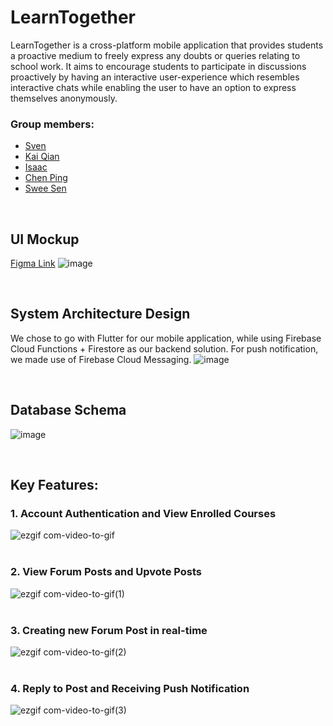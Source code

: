 # LearnTogether

LearnTogether is a cross-platform mobile application that provides students a proactive medium to freely express any doubts or queries relating to school work. It aims to encourage students to participate in discussions proactively by having an interactive user-experience which resembles interactive chats while enabling the user to have an option to express themselves anonymously. 

### Group members: 
- [Sven]()
- [Kai Qian](https://github.com/KaiQianNg)
- [Isaac](https://github.com/istudyaac)
- [Chen Ping]()
- [Swee Sen](https://github.com/sweesenkoh)

<br />

## UI Mockup
[Figma Link](https://www.figma.com/file/gscUxUG4t9sy6STu5nHIUy/MockUps?node-id=0%3A1)
![image](https://user-images.githubusercontent.com/48687942/104939116-fbffd980-59ea-11eb-9aeb-cf0f318f7b28.png)

<br />

## System Architecture Design
We chose to go with Flutter for our mobile application, while using Firebase Cloud Functions + Firestore as our backend solution. For push notification, we made use of Firebase Cloud Messaging. 
![image](https://user-images.githubusercontent.com/48687942/104839064-d3e47d80-58f9-11eb-8ab9-c7f2a7c34f49.png)

<br />

## Database Schema
![image](https://user-images.githubusercontent.com/48687942/104838996-705a5000-58f9-11eb-8f44-0b73c6e35065.png)

<br />

## Key Features: 

### 1. Account Authentication and View Enrolled Courses
![ezgif com-video-to-gif](https://user-images.githubusercontent.com/48687942/104838256-ba8d0280-58f4-11eb-8ced-763ab47884db.gif)
<br /><br />

### 2. View Forum Posts and Upvote Posts
![ezgif com-video-to-gif(1)](https://user-images.githubusercontent.com/48687942/104838624-22444d00-58f7-11eb-9621-672e3bd7dde3.gif)
<br /><br />

### 3. Creating new Forum Post in real-time
![ezgif com-video-to-gif(2)](https://user-images.githubusercontent.com/48687942/104838744-dc3bb900-58f7-11eb-9cde-a956b399a270.gif)
<br /><br />

### 4. Reply to Post and Receiving Push Notification
![ezgif com-video-to-gif(3)](https://user-images.githubusercontent.com/48687942/104838922-e14d3800-58f8-11eb-855c-e2cdf3eca045.gif)
<br /><br />
